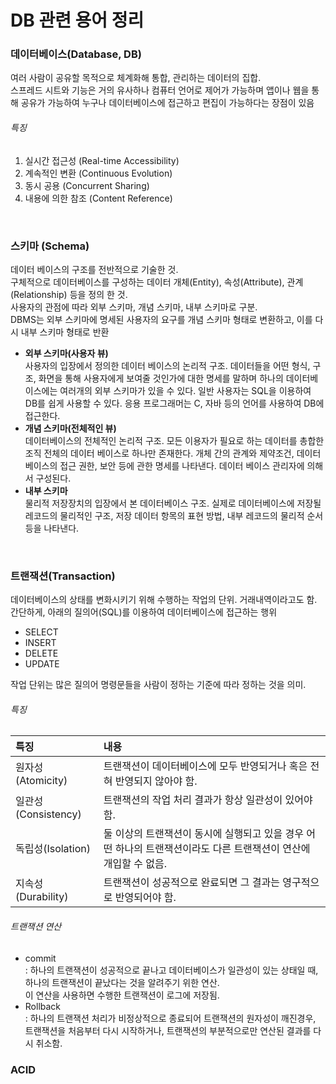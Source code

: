 # DB 관련 용어 정리 
### 데이터베이스(Database, DB) <br> 
여러 사람이 공유할 목적으로 체계화해 통합, 관리하는 데이터의 집합.<br>
스프레드 시트와 기능은 거의 유사하나 컴퓨터 언어로 제어가 가능하며 앱이나 웹을 통해 공유가 가능하여 누구나 데이터베이스에 접근하고 편집이 가능하다는 장점이 있음 <br>
###### 특징
1. 실시간 접근성 (Real-time Accessibility)
2. 계속적인 변환 (Continuous Evolution)
3. 동시 공용 (Concurrent Sharing)
4. 내용에 의한 참조 (Content Reference)

<br>

### 스키마 (Schema)
데이터 베이스의 구조를 전반적으로 기술한 것. <br>
구체적으로 데이터베이스를 구성하는 데이터 개체(Entity), 속성(Attribute), 관계(Relationship) 등을 정의 한 것. <br>
사용자의 관점에 따라 외부 스키마, 개념 스키마, 내부 스키마로 구분. <br>
DBMS는 외부 스키마에 명세된 사용자의 요구를 개념 스키마 형태로 변환하고, 이를 다시 내부 스키마 형태로 반환 <br>
- **외부 스키마(사용자 뷰)** <br> 사용자의 입장에서 정의한 데이터 베이스의 논리적 구조. 데이터들을 어떤 형식, 구조, 화면을 통해 사용자에게 보여줄 것인가에 대한 명세를 말하며 하나의 데이터베이스에는 여러개의 외부 스키마가 있을 수 있다. 일반 사용자는 SQL을 이용하여 DB를 쉽게 사용할 수 있다. 응용 프로그래머는 C, 자바 등의 언어를 사용하여 DB에 접근한다.
- **개념 스키마(전체적인 뷰)** <br> 데이터베이스의 전체적인 논리적 구조. 모든 이용자가 필요로 하는 데이터를 총합한 조직 전체의 데이터 베이스로 하나만 존재한다. 개체 간의 관계와 제약조건, 데이터 베이스의 접근 권한, 보안 등에 관한 명세를 나타낸다. 데이터 베이스 관리자에 의해서 구성된다.
- **내부 스키마** <br> 물리적 저장장치의 입장에서 본 데이터베이스 구조. 실제로 데이터베이스에 저장될 레코드의 물리적인 구조, 저장 데이터 항목의 표현 방법, 내부 레코드의 물리적 순서 등을 나타낸다.

<br>

### 트랜잭션(Transaction)
데이터베이스의 상태를 변화시키기 위해 수행하는 작업의 단위. 거래내역이라고도 함. <br>
간단하게, 아래의 질의어(SQL)를 이용하여 데이터베이스에 접근하는 행위 <br>
- SELECT
- INSERT
- DELETE
- UPDATE

작업 단위는 많은 질의어 명령문들을 사람이 정하는 기준에 따라 정하는 것을 의미.
###### 특징
| 특징               | 내용                                                               |
|:-----------------|:-----------------------------------------------------------------|
| 원자성(Atomicity)   | 트랜잭션이 데이터베이스에 모두 반영되거나 혹은 전혀 반영되지 않아야 함.                         |
| 일관성(Consistency) | 트랜잭션의 작업 처리 결과가 항상 일관성이 있어야 함.                                   |
| 독립성(Isolation)   | 둘 이상의 트랜잭션이 동시에 실행되고 있을 경우 어떤 하나의 트랜잭션이라도 다른 트랜잭션이 연산에 개입할 수 없음. |
| 지속성(Durability)  | 트랜잭션이 성공적으로 완료되면 그 결과는 영구적으로 반영되어야 함.                            |

###### 트랜잭션 연산
- commit <br> : 하나의 트랜잭션이 성공적으로 끝나고 데이터베이스가 일관성이 있는 상태일 때, 하나의 트랜잭션이 끝났다는 것을 알려주기 위한 연산. <br>
이 연산을 사용하면 수행한 트랜잭션이 로그에 저장됨.
- Rollback <br> : 하나의 트랜잭션 처리가 비정상적으로 종료되어 트랜잭션의 원자성이 깨진경우, 트랜잭션을 처음부터 다시 시작하거나, 트랜잭션의 부분적으로만 연산된 결과를 다시 취소함.


### ACID
